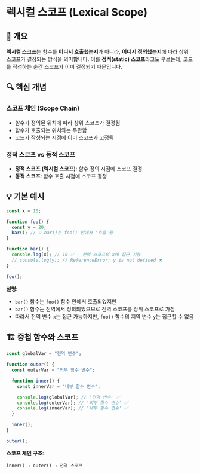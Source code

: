 # 렉시컬 스코프 (Lexical Scope)

## 📖 개요

**렉시컬 스코프**는 함수를 **어디서 호출했는지**가 아니라, **어디서 정의했는지**에 따라 상위 스코프가 결정되는 방식을 의미합니다. 이를 **정적(static) 스코프**라고도 부르는데, 코드를 작성하는 순간 스코프가 이미 결정되기 때문입니다.

## 🔍 핵심 개념

### 스코프 체인 (Scope Chain)

- 함수가 정의된 위치에 따라 상위 스코프가 결정됨
- 함수가 호출되는 위치와는 무관함
- 코드가 작성되는 시점에 이미 스코프가 고정됨

### 정적 스코프 vs 동적 스코프

- **정적 스코프 (렉시컬 스코프)**: 함수 정의 시점에 스코프 결정
- **동적 스코프**: 함수 호출 시점에 스코프 결정

## 💡 기본 예시

```javascript
const x = 10;

function foo() {
  const y = 20;
  bar(); // 💡 bar()는 foo() 안에서 '호출'됨
}

function bar() {
  console.log(x); // 10 ✅ - 전역 스코프의 x에 접근 가능
  // console.log(y); // ReferenceError: y is not defined ❌
}

foo();
```

**설명**:

- `bar()` 함수는 `foo()` 함수 안에서 호출되었지만
- `bar()` 함수는 전역에서 정의되었으므로 전역 스코프를 상위 스코프로 가짐
- 따라서 전역 변수 `x`는 접근 가능하지만, `foo()` 함수의 지역 변수 `y`는 접근할 수 없음

## 🏗️ 중첩 함수와 스코프

```javascript
const globalVar = "전역 변수";

function outer() {
  const outerVar = "외부 함수 변수";

  function inner() {
    const innerVar = "내부 함수 변수";

    console.log(globalVar); // '전역 변수' ✅
    console.log(outerVar); // '외부 함수 변수' ✅
    console.log(innerVar); // '내부 함수 변수' ✅
  }

  inner();
}

outer();
```

**스코프 체인 구조**:

```
inner() → outer() → 전역 스코프
```
